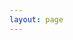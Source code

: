 ```yaml
---
layout: page
---
```


<script setup>
import {
  VPTeamPage,
  VPTeamPageTitle,
  VPTeamMembers
} from 'vitepress/theme'

const members = [
  {
    avatar: 'https://www.github.com/andreynering.png',
    name: '🇧🇷 Andrey Nering',
    title: 'Creator & Maintainer',
    sponsor: 'https://github.com/sponsors/andreynering',
    links: [
      { icon: 'github', link: 'https://github.com/andreynering' },
      { icon: 'x', link: 'https://x.com/andreynering' }
    ]
  },
  {
    avatar: 'https://www.github.com/pd93.png',
    name: '🇬🇧 Pete Davison',
    title: 'Maintainer',
    sponsor: 'https://github.com/sponsors/pd93',
    links: [
      { icon: 'github', link: 'https://github.com/pd93' },
      { icon: 'bluesky', link: 'https://bsky.app/profile/pd93.uk' }
    ]
  },
  {
    avatar: 'https://www.github.com/vmaerten.png',
    name: '🇫🇷 Valentin Maerten',
    title: 'Maintainer',
    sponsor: 'https://github.com/sponsors/vmaerten',
    links: [
      { icon: 'github', link: 'https://github.com/vmaerten' },
      { icon: 'x', link: 'https://x.com/vmaerten' },
      { icon: 'bluesky', link: 'https://bsky.app/profile/vmaerten.bsky.social' }
    ]
  }

]
</script>

<VPTeamPage>
  <VPTeamPageTitle>
    <template #title>
      Our Team
    </template>
    <template #lead>
      The development of Task is guided by an international
      team, some of whom have chosen to be featured below.
    </template>
  </VPTeamPageTitle>
  <VPTeamMembers :members />
</VPTeamPage>
